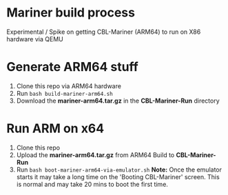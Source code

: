 # Mariner build process
Experimental / Spike on getting CBL-Mariner (ARM64) to run on X86 hardware via QEMU

# Generate ARM64 stuff
1. Clone this repo via ARM64 hardware
1. Run `bash build-mariner-arm64.sh`
1. Download the **mariner-arm64.tar.gz** in the **CBL-Mariner-Run** directory

# Run ARM on x64
1. Clone this repo
1. Upload the **mariner-arm64.tar.gz** from ARM64 Build to **CBL-Mariner-Run**
1. Run `bash boot-mariner-arm64-via-emulator.sh`
    **Note:** Once the emulator starts it may take a long time on the 'Booting CBL-Mariner' screen.  This is normal and may take 20 mins to boot the first time.